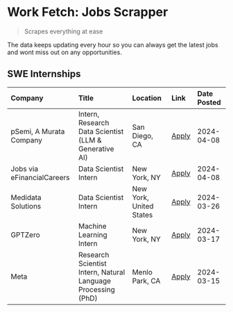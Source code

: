# Work Fetch: Jobs Scrapper
> Scrapes everything at ease

The data keeps updating every hour so you can always get the latest jobs and wont miss out on any opportunities.

## SWE Internships
<!--START_SECTION:workfetch-->
| Company                    | Title                                                        | Location                | Link                                                                                                                                                                                                                                                                           | Date Posted   |
|:---------------------------|:-------------------------------------------------------------|:------------------------|:-------------------------------------------------------------------------------------------------------------------------------------------------------------------------------------------------------------------------------------------------------------------------------|:--------------|
| pSemi, A Murata Company    | Intern, Research Data Scientist (LLM & Generative AI)        | San Diego, CA           | [Apply](https://www.linkedin.com/jobs/view/intern-research-data-scientist-llm-generative-ai-at-psemi-a-murata-company-3887074168?position=8&pageNum=0&refId=PXPS86xWjiPZx%2Bqk9yBtuA%3D%3D&trackingId=2boNd%2BteyDJggvuSBAkmSA%3D%3D&trk=public_jobs_jserp-result_search-card) | 2024-04-08    |
| Jobs via eFinancialCareers | Data Scientist Intern                                        | New York, NY            | [Apply](https://www.linkedin.com/jobs/view/data-scientist-intern-at-jobs-via-efinancialcareers-3889851180?position=9&pageNum=0&refId=PXPS86xWjiPZx%2Bqk9yBtuA%3D%3D&trackingId=FuTykXs4IRQ8l4UirZpVIg%3D%3D&trk=public_jobs_jserp-result_search-card)                          | 2024-04-08    |
| Medidata Solutions         | Data Scientist Intern                                        | New York, United States | [Apply](https://www.linkedin.com/jobs/view/data-scientist-intern-at-medidata-solutions-3810253704?position=7&pageNum=0&refId=PXPS86xWjiPZx%2Bqk9yBtuA%3D%3D&trackingId=zDphWc%2F5V%2BsliteM9IzV2Q%3D%3D&trk=public_jobs_jserp-result_search-card)                              | 2024-03-26    |
| GPTZero                    | Machine Learning Intern                                      | New York, NY            | [Apply](https://www.linkedin.com/jobs/view/machine-learning-intern-at-gptzero-3860723963?position=6&pageNum=0&refId=PXPS86xWjiPZx%2Bqk9yBtuA%3D%3D&trackingId=CD9nyqsbS0X%2BPPl2qLb2%2FQ%3D%3D&trk=public_jobs_jserp-result_search-card)                                       | 2024-03-17    |
| Meta                       | Research Scientist Intern, Natural Language Processing (PhD) | Menlo Park, CA          | [Apply](https://www.linkedin.com/jobs/view/research-scientist-intern-natural-language-processing-phd-at-meta-3858718375?position=10&pageNum=0&refId=PXPS86xWjiPZx%2Bqk9yBtuA%3D%3D&trackingId=Bv4uppEUqQvPBfcrbzvCUw%3D%3D&trk=public_jobs_jserp-result_search-card)           | 2024-03-15    |
<!--END_SECTION:workfetch-->

